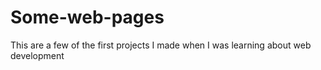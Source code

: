 # Some-web-pages
This are a few of the first projects I made when I was learning about web development
